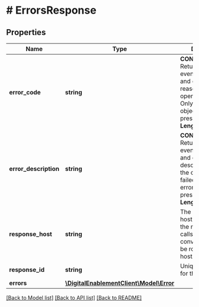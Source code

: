 # # ErrorsResponse

## Properties

Name | Type | Description | Notes
------------ | ------------- | ------------- | -------------
**error_code** | **string** | __CONDITIONAL__&lt;br&gt; Returned in the event of an error and contains the reason the operation failed. Only use if errors object is not present. &lt;br&gt; __Max Length: 32__ | [optional] 
**error_description** | **string** | __CONDITIONAL__&lt;br&gt; Returned in the event of an error and contains a description of why the operation failed. Only use if errors object is not present. &lt;br&gt; __Max Length: 32__ | [optional] 
**response_host** | **string** | The MasterCard host that originated the request. Future calls in the same conversation may be routed to this host. | [optional] 
**response_id** | **string** | Unique identifier for the response. | [optional] 
**errors** | [**\DigitalEnablementClient\Model\Error**](Error.md) |  | [optional] 

[[Back to Model list]](../../README.md#documentation-for-models) [[Back to API list]](../../README.md#documentation-for-api-endpoints) [[Back to README]](../../README.md)


